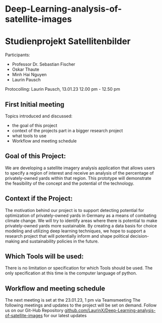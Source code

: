 # Deep-Learning-analysis-of-satellite-images

Studienprojekt Satellitenbilder
===

Participants:
-    Professor Dr. Sebastian Fischer
-    Oskar Thaute
-    Minh Hai Nguyen
-    Laurin Pausch

Protocolling: Laurin Pausch, 13.01.23 12.00 pm - 12.50 pm

First Initial meeting
--

Topics introduced and discussed:
-    the goal of this project
-    context of the projects part in a bigger research project
-    what tools to use
-    Workflow and meeting schedule 

Goal of this Project:
-
We are developing a satellite imagery analysis application that allows users to specify a region of interest and receive an analysis of the percentage of privately-owned yards within that region. This prototype will demonstrate the feasibility of the concept and the potential of the technology.

Context if the Project:
-
The motivation behind our project is to support detecting potential for optimization of privately-owned yards in Germany as a means of combating climate change. We will try to identify areas where there is potential to make privately-owned yards more sustainable. By creating a data basis for choice modeling and utilizing deep learning techniques, we hope to support a research project that will potentially inform and shape political decision-making and sustainability policies in the future.

Which Tools will be used:
-
There is no limitation or specification for which Tools should be used. The only specification at this time is the computer language of python.

Workflow and meeting schedule
-
The next meeting is set at the 23.01.23, 1 pm via Teamsmeeting
The following meetings and updates to the project will be set on demand. Follow us on our Git-Hub Repository [github.com/LaurinX/Deep-Learning-analysis-of-satellite-images](https://) for our latest updates
